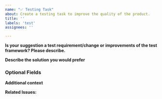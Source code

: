 ```yaml
---
name: "✅ Testing Task"
about: Create a testing task to improve the quality of the product.
title: ''
labels: 'test'
assignees: ''

---
```


**Is your suggestion a test requirement/change or improvements of the test framework? Please describe.**
<!-- A clear and concise description of what the requirement is. Ex. I would like to have a regression test on [...] -->

**Describe the solution you would prefer**
<!-- A clear and concise description of the required test information or framework improvements.For the test requirement: test types, test scenarios, test cases, steps and validations criteria -->

### Optional Fields

**Additional context**
<!-- Add any other context or screenshots about the test automation request here. e.g User scenario guide, functional Requirement Specifications (FRS) Documents -->

**Related Issues:**
<!-- Any related issues from this/other repositories-->

